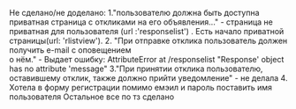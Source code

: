 Не сделано/не доделано:
1."пользователю должна быть доступна приватная страница с
откликами на его объявления..." - страница не приватная для пользователя (url :'responselist') . Есть начало приватной страницы(url: 'rlistview'). 
2. "При отправке отклика пользователь должен получить e-mail с оповещением  
 o нём." - Выдает ошибку: AttributeError at /responselist
"Response' object has no attribute 'message"
3."При принятии отклика
пользователю, оставившему отклик, также должно прийти уведомление" - не делала
4. Хотела в форму регистрации помимо емэил и пароль поставить имя пользователя
Остальное все по тз сделано 
